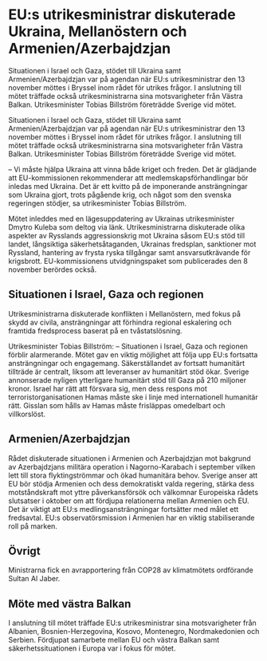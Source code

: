 # EU:s utrikesministrar diskuterade Ukraina, Mellanöstern och Armenien/Azerbajdzjan

Situationen i Israel och Gaza, stödet till Ukraina samt Armenien/Azerbajdzjan var på agendan när EU:s utrikesministrar den 13 november möttes i Bryssel inom rådet för utrikes frågor. I anslutning till mötet träffade också utrikesministrarna sina motsvarigheter från Västra Balkan. Utrikesminister Tobias Billström företrädde Sverige vid mötet.

Situationen i Israel och Gaza, stödet till Ukraina samt Armenien/Azerbajdzjan var på agendan när EU:s utrikesministrar den 13 november möttes i Bryssel inom rådet för utrikes frågor. I anslutning till mötet träffade också utrikesministrarna sina motsvarigheter från Västra Balkan. Utrikesminister Tobias Billström företrädde Sverige vid mötet.

– Vi måste hjälpa Ukraina att vinna både kriget och freden. Det är glädjande att EU-kommissionen rekommenderar att medlemskapsförhandlingar bör inledas med Ukraina. Det är ett kvitto på de imponerande ansträngningar som Ukraina gjort, trots pågående krig, och något som den svenska regeringen stödjer, sa utrikesminister Tobias Billström.

Mötet inleddes med en lägesuppdatering av Ukrainas utrikesminister Dmytro Kuleba som deltog via länk. Utrikesministrarna diskuterade olika aspekter av Rysslands aggressionskrig mot Ukraina såsom EU:s stöd till landet, långsiktiga säkerhetsåtaganden, Ukrainas fredsplan, sanktioner mot Ryssland, hantering av frysta ryska tillgångar samt ansvarsutkrävande för krigsbrott. EU-kommissionens utvidgningspaket som publicerades den 8 november berördes också.

## Situationen i Israel, Gaza och regionen

Utrikesministrarna diskuterade konflikten i Mellanöstern, med fokus på skydd av civila, ansträngningar att förhindra regional eskalering och framtida fredsprocess baserat på en tvåstatslösning.

Utrikesminister Tobias Billström:
– Situationen i Israel, Gaza och regionen förblir alarmerande. Mötet gav en viktig möjlighet att följa upp EU:s fortsatta ansträngningar och engagemang. Säkerställandet av fortsatt humanitärt tillträde är centralt, liksom att leveranser av humanitärt stöd ökar. Sverige annonserade nyligen ytterligare humanitärt stöd till Gaza på 210 miljoner kronor. Israel har rätt att försvara sig, men dess respons mot terroristorganisationen Hamas måste ske i linje med internationell humanitär rätt. Gisslan som hålls av Hamas måste frisläppas omedelbart och villkorslöst.

## Armenien/Azerbajdzjan

Rådet diskuterade situationen i Armenien och Azerbajdzjan mot bakgrund av Azerbajdzjans militära operation i Nagorno-Karabach i september vilken lett till stora flyktingströmmar och ökad humanitära behov. Sverige anser att EU bör stödja Armenien och dess demokratiskt valda regering, stärka dess motståndskraft mot yttre påverkansförsök och välkomnar Europeiska rådets slutsatser i oktober om att fördjupa relationerna mellan Armenien och EU. Det är viktigt att EU:s medlingsansträngningar fortsätter med målet ett fredsavtal. EU:s observatörsmission i Armenien har en viktig stabiliserande roll på marken.

## Övrigt

Ministrarna fick en avrapportering från COP28 av klimatmötets ordförande Sultan Al Jaber.

## Möte med västra Balkan

I anslutning till mötet träffade EU:s utrikesministrar sina motsvarigheter från Albanien, Bosnien-Herzegovina, Kosovo, Montenegro, Nordmakedonien och Serbien. Fördjupat samarbete mellan EU och västra Balkan samt säkerhetssituationen i Europa var i fokus för mötet.

